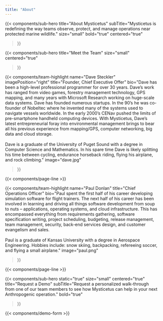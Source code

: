 ```yaml
---
title: "About"
---
```


{{< components/sub-hero
	title="About Mysticetus"
	subTitle="Mysticetus is redefining the way teams observe, protect, and manage operations near protected marine wildlife."
	size="small"
	bold="true"
	centered="true"
>}}

{{< components/sub-hero
	title="Meet the Team"
	size="small"
	centered="true"
>}}

{{< components/team-highlight
	name="Dave Steckler"
	imagePosition="right"
	title="Founder, Chief Executive Offer"
	bio="Dave has been a high-level professional programmer for over 30 years. Dave’s work has ranged from video games, forestry management technology, GPS mapping, and many years with Microsoft Research working on huge-scale data systems. Dave has founded numerous startups. In the 90’s he was co-founder of Nobeltec where he invented many of the systems used to navigate vessels worldwide. In the early 2000’s CENav pushed the limits of pre-smartphone handheld computing devices. With Mysticetus, Dave’s latest entrepreneurial foray into environmental management brings to bear all his previous experience from mapping/GPS, computer networking, big data and cloud storage.<br /><br />Dave is a graduate of the University of Puget Sound with a degree in Computer Science and Mathematics. In his spare time Dave is likely splitting his time between cycling, endurance horseback riding, flying his airplane, and rock climbing."
	image="dave.jpg"
>}}

{{< components/page-line >}}

{{< components/team-highlight
	name="Paul Donlan"
	title="Chief Operations Officer"
	bio="Paul spent the first half of his career developing simulation software for flight trainers. The next half of his career has been involved in learning and driving all things software development from soup to nuts – applications, operating systems, and cloud infrastructure. This has encompassed everything from requirements gathering, software specification writing, project scheduling, budgeting, release management, team management, security, back-end services design, and customer evangelism and sales.<br /><br />Paul is a graduate of Kansas University with a degree in Aerospace Engineering. Hobbies include: snow skiing, backpacking, refereeing soccer, and flying a small airplane."
	image="paul.png"
>}}

{{< components/page-line >}}

{{< components/sub-hero
	static="true"
	size="small"
	centered="true"
	title="Request a Demo"
	subTitle="Request a personalized walk-through from one of our team members to see how Mysticetus can help in your next Anthropogenic operation."
	bold="true"
>}}

{{< components/demo-form >}}

